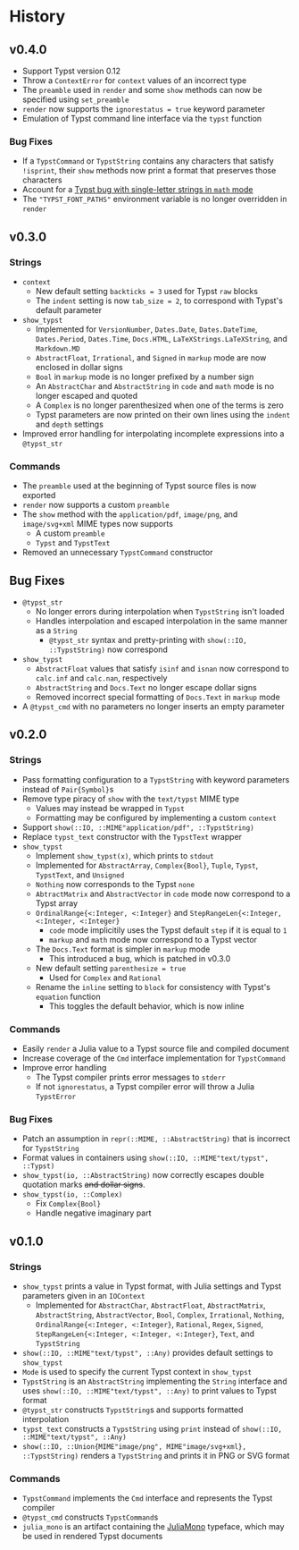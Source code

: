 
# History

## v0.4.0

- Support Typst version 0.12
- Throw a `ContextError` for `context` values of an incorrect type
- The `preamble` used in `render` and some `show` methods can now be specified using `set_preamble`
- `render` now supports the `ignorestatus = true` keyword parameter
- Emulation of Typst command line interface via the `typst` function

### Bug Fixes

- If a `TypstCommand` or `TypstString` contains any characters that satisfy `!isprint`,
their `show` methods now print a format that preserves those characters
- Account for a [Typst bug with single-letter strings in `math` mode](https://github.com/typst/typst/issues/274#issue-1639854848)
- The `"TYPST_FONT_PATHS"` environment variable is no longer overridden in `render`

## v0.3.0

### Strings

- `context`
    - New default setting `backticks = 3` used for Typst `raw` blocks
    - The `indent` setting is now `tab_size = 2`, to correspond with Typst's default parameter
- `show_typst`
    - Implemented for `VersionNumber`, `Dates.Date`, `Dates.DateTime`, `Dates.Period`, `Dates.Time`, `Docs.HTML`, `LaTeXStrings.LaTeXString`, and `Markdown.MD`
    - `AbstractFloat`, `Irrational`, and `Signed` in `markup` mode are now enclosed in dollar signs
    - `Bool` in `markup` mode is no longer prefixed by a number sign
    - An `AbstractChar` and `AbstractString` in `code` and `math` mode is no longer escaped and quoted
    - A `Complex` is no longer parenthesized when one of the terms is zero
    - Typst parameters are now printed on their own lines using the `indent` and `depth` settings
- Improved error handling for interpolating incomplete expressions into a `@typst_str`

### Commands

- The `preamble` used at the beginning of Typst source files is now exported
- `render` now supports a custom `preamble`
- The `show` method with the `application/pdf`, `image/png`, and `image/svg+xml` MIME types now supports
    - A custom `preamble`
    - `Typst` and `TypstText`
- Removed an unnecessary `TypstCommand` constructor

## Bug Fixes

- `@typst_str`
    - No longer errors during interpolation when `TypstString` isn't loaded
    - Handles interpolation and escaped interpolation in the same manner as a `String`
        - `@typst_str` syntax and pretty-printing with `show(::IO, ::TypstString)` now correspond
- `show_typst`
    - `AbstractFloat` values that satisfy `isinf` and `isnan` now correspond to `calc.inf` and `calc.nan`, respectively
    - `AbstractString` and `Docs.Text` no longer escape dollar signs
    - Removed incorrect special formatting of `Docs.Text` in `markup` mode
- A `@typst_cmd` with no parameters no longer inserts an empty parameter

## v0.2.0

### Strings

- Pass formatting configuration to a `TypstString` with keyword parameters instead of `Pair{Symbol}`s
- Remove type piracy of `show` with the `text/typst` MIME type
    - Values may instead be wrapped in `Typst`
    - Formatting may be configured by implementing a custom `context`
- Support `show(::IO, ::MIME"application/pdf", ::TypstString)`
- Replace `typst_text` constructor with the `TypstText` wrapper
- `show_typst`
    - Implement `show_typst(x)`, which prints to `stdout`
    - Implemented for `AbstractArray`, `Complex{Bool}`, `Tuple`, `Typst`, `TypstText`, and `Unsigned`
    - `Nothing` now corresponds to the Typst `none`
    - `AbtractMatrix` and `AbstractVector` in `code` mode now correspond to a Typst array
    - `OrdinalRange{<:Integer, <:Integer}` and `StepRangeLen{<:Integer, <:Integer, <:Integer}`
        - `code` mode implicitily uses the Typst default `step` if it is equal to `1`
        - `markup` and `math` mode now correspond to a Typst vector
    - The `Docs.Text` format is simpler in `markup` mode
        - This introduced a bug, which is patched in v0.3.0
    - New default setting `parenthesize = true`
        - Used for `Complex` and `Rational`
    - Rename the `inline` setting to `block` for consistency with Typst's `equation` function
        - This toggles the default behavior, which is now inline

### Commands

- Easily `render` a Julia value to a Typst source file and compiled document
- Increase coverage of the `Cmd` interface implementation for `TypstCommand`
- Improve error handling
    - The Typst compiler prints error messages to `stderr`
    - If not `ignorestatus`, a Typst compiler error will throw a Julia `TypstError`

### Bug Fixes

- Patch an assumption in `repr(::MIME, ::AbstractString)` that is incorrect for `TypstString`
- Format values in containers using `show(::IO, ::MIME"text/typst", ::Typst)`
- `show_typst(io, ::AbstractString)` now correctly escapes double quotation marks ~~and dollar signs~~.
- `show_typst(io, ::Complex)`
    - Fix `Complex{Bool}`
    - Handle negative imaginary part

## v0.1.0

### Strings

- `show_typst` prints a value in Typst format, with Julia settings and Typst parameters given in an `IOContext`
    - Implemented for `AbstractChar`, `AbstractFloat`, `AbstractMatrix`, `AbstractString`, `AbstractVector`, `Bool`, `Complex`, `Irrational`, `Nothing`, `OrdinalRange{<:Integer, <:Integer}`, `Rational`, `Regex`, `Signed`, `StepRangeLen{<:Integer, <:Integer, <:Integer}`, `Text`, and `TypstString`
- `show(::IO, ::MIME"text/typst", ::Any)` provides default settings to `show_typst`
- `Mode` is used to specify the current Typst context in `show_typst`
- `TypstString` is an `AbstractString` implementing the `String` interface and uses `show(::IO, ::MIME"text/typst", ::Any)` to print values to Typst format
- `@typst_str` constructs `TypstString`s and supports formatted interpolation
- `typst_text` constructs a `TypstString` using `print` instead of `show(::IO, ::MIME"text/typst", ::Any)`
- `show(::IO, ::Union{MIME"image/png", MIME"image/svg+xml}, ::TypstString)` renders a `TypstString` and prints it in PNG or SVG format

### Commands

- `TypstCommand` implements the `Cmd` interface and represents the Typst compiler
- `@typst_cmd` constructs `TypstCommand`s
- `julia_mono` is an artifact containing the [JuliaMono](https://github.com/cormullion/juliamono) typeface, which may be used in rendered Typst documents
